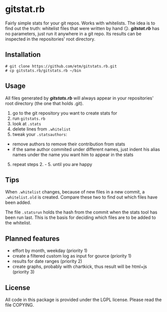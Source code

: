 # gitstat.rb

Fairly simple stats for your git repos. Works with whitelists. The idea is to find out the truth: whitelist files that were written by hand :smirk:. ***gitstat.rb*** has no parameters, just run it anywhere in a git repo. Its results can be inspected in the repositories' root directory.

## Installation

```shell
# git clone https://github.com/etm/gitstats.rb.git
# cp gitstats.rb/gitstats.rb ~/bin
```
## Usage

All files generated by ***gitstats.rb*** will always appear in your repositories' root directory (the one that holds .git).

1. go to the git repository you want to create stats for
2. run ```gitstats.rb```
3. look at ```.stats```
3. delete lines from ```.whitelist```
4. tweak your ```.statsauthors```:
  * remove authors to remove their contribution from stats
  * if the same author commited under different names, just indent his alias names under the name you want him to appear in the stats
5. repeat steps 2. - 5. until you are happy

## Tips

When ```.whitelist``` changes, because of new files in a new commit, a ```.whitelist.old``` is created. Compare these two to find out which files have been added.

The file ```.statsrun``` holds the hash from the commit when the stats tool has
been run last. This is the basis for deciding which files are to be added to
the whitelist.

## Planned features

* effort by month, weekday (priority 1)
* create a filtered custom log as input for gource (priority 1)
* results for date ranges (priority 2)
* create graphs, probably with chartkick, thus result will be html+js (priority 3)

## License

All code in this package is provided under the LGPL license.
Please read the file COPYING.
